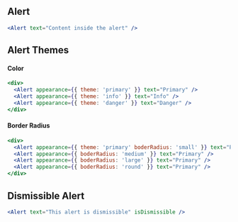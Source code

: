 
## Alert

```jsx
<Alert text="Content inside the alert" />
```

## Alert Themes

#### Color

```jsx
<div>
  <Alert appearance={{ theme: 'primary' }} text="Primary" />
  <Alert appearance={{ theme: 'info' }} text="Info" />
  <Alert appearance={{ theme: 'danger' }} text="Danger" />
</div>
```

#### Border Radius

```jsx
<div>
  <Alert appearance={{ theme: 'primary' boderRadius: 'small' }} text="Primary" />
  <Alert appearance={{ boderRadius: 'medium' }} text="Primary" />
  <Alert appearance={{ boderRadius: 'large' }} text="Primary" />
  <Alert appearance={{ boderRadius: 'round' }} text="Primary" />
</div>
```

## Dismissible Alert

```jsx
<Alert text="This alert is dismissible" isDismissible />
```
